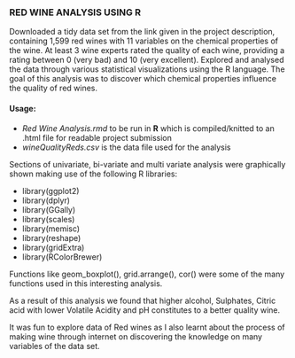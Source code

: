 ### RED WINE ANALYSIS USING R

Downloaded a tidy data set from the link given in the project description, containing 1,599 red wines with 11 variables on the chemical properties of the wine. At least 3 wine experts rated the quality of each wine, providing a rating between 0 (very bad) and 10 (very excellent).
Explored and analysed the data through various statistical visualizations using the R language. The goal of this analysis was to discover which chemical properties influence the quality of red wines.

#### Usage:
- *Red Wine Analysis.rmd* to be run in **R** which is compiled/knitted to an .html file for readable project submission
- *wineQualityReds.csv* is the data file used for the analysis

Sections of univariate, bi-variate and multi variate analysis were graphically shown making use of the following R libraries:
* library(ggplot2)
* library(dplyr)
* library(GGally)
* library(scales)
* library(memisc)
* library(reshape)
* library(gridExtra)
* library(RColorBrewer)

Functions like geom_boxplot(), grid.arrange(), cor() were some of the many functions used in this interesting analysis.

As a result of this analysis we found that higher alcohol, Sulphates, Citric acid with lower Volatile Acidity and pH constitutes to a better quality wine. 

It was fun to explore data of Red wines as I also learnt about the process of making wine through internet on discovering the knowledge on many variables of the data set.

